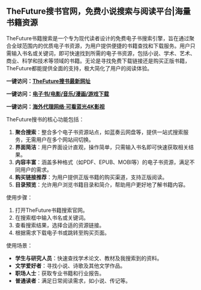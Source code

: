 <h2>TheFuture搜书官网，免费小说搜索与阅读平台|海量书籍资源</h2>
<p>TheFuture书籍搜索是一个专为现代读者设计的免费电子书搜索引擎，旨在通过聚合全球范围内的优质电子书资源，为用户提供便捷的书籍查找和下载服务。用户只需输入书名或关键词，即可快速找到所需的电子书资源，包括小说、学术、艺术、商业、科学和技术等领域的书籍。无论是寻找免费下载链接还是购买正版书籍，TheFuture都能提供全面的支持，极大简化了用户的阅读体验。</p>
<p><strong>一键访问：</strong><a href="https://www.ggonav.com/sites/1661.html" target="_blank" ><strong>TheFuture搜书最新网址</strong></a></p>
<p><strong>一键访问：</strong><a href="https://wangpanziyuan.pages.dev/" target="_blank"><strong>电子书/电影/音乐/漫画/游戏下载</strong></a></p>
<p><strong>一键访问：</strong><a href="http://ip.harmonylink.net/share/e82025" target="_blank" ><strong>海外代理网络·可看蓝光4K影视</strong></a></p>
<p>TheFuture搜书的核心功能包括：</p>
<ol>
  <li><strong>聚合搜索</strong>：整合多个电子书资源站点，如蓝奏云网盘等，提供一站式搜索服务，无需用户在多个网站间切换。</li>
  <li><strong>界面简洁</strong>：用户界面设计直观，操作简单，只需输入书名即可快速获取相关结果。</li>
  <li><strong>内容丰富</strong>：涵盖多种格式（如PDF、EPUB、MOBI等）的电子书资源，满足不同用户的需求。</li>
  <li><strong>购买链接推荐</strong>：为用户提供正版书籍的购买渠道，支持正版阅读。</li>
  <li><strong>目录预览</strong>：允许用户浏览书籍目录和简介，帮助用户更好地了解书籍内容。</li>
</ol>
<p>使用步骤：</p>
<ol>
  <li>打开TheFuture书籍搜索官网。</li>
  <li>在搜索框中输入书名或关键词。</li>
  <li>查看搜索结果，选择合适的资源链接。</li>
  <li>根据需求下载电子书或跳转至购买页面。</li>
</ol>
<p>使用场景：</p>
<ul>
  <li><strong>学生与研究人员</strong>：快速查找学术论文、教材及我搜索到的资料。</li>
  <li><strong>文学爱好者</strong>：寻找小说、诗歌及其他文学作品。</li>
  <li><strong>职场人士</strong>：获取专业书籍和行业报告。</li>
  <li><strong>普通读者</strong>：满足日常阅读需求，如小说、传记等。</li>
</ul>

